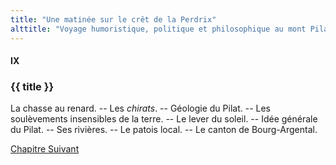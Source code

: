 ```yaml
---
title: "Une matinée sur le crêt de la Perdrix"
alttitle: "Voyage humoristique, politique et philosophique au mont Pilat"
---
```


#### IX

### {{ title }}

<div class="tltr">

La chasse au renard. -- Les _chirats_. -- Géologie du Pilat. -- Les soulèvements
insensibles de la terre. -- Le lever du soleil. -- Idée générale du Pilat. --
Ses rivières. -- Le patois local. -- Le canton de Bourg-Argental.

</div>

<div id="next">

[Chapitre Suivant](10.html)

</div>
